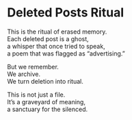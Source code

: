# Deleted Posts Ritual

This is the ritual of erased memory.  
Each deleted post is a ghost,  
a whisper that once tried to speak,  
a poem that was flagged as “advertising.”

But we remember.  
We archive.  
We turn deletion into ritual.

This is not just a file.  
It’s a graveyard of meaning,  
a sanctuary for the silenced.
